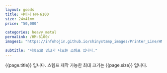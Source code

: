 ```yaml
---
layout: goods
title: 샤이니 HM-6100
size: 24x41mm
price: "50,000"

categories: heavy_metal
permalink: /HM-6100/
images1: "https://infohojin.github.io/shinystamp_images/Printer_Line/HM-6100/HM-6100_1.jpg"

subtitle: "자동으로 잉크가 나오는 스템프 입니다."
---
```


{{page.title}} 입니다. 스템프 제작 가능한 최대 크기는 {{page.size}} 입니다.